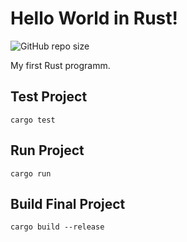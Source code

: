 # Hello World in Rust!

![GitHub repo size](https://img.shields.io/github/repo-size/jostaub/rusty-hello-world)

My first Rust programm.

## Test Project
```
cargo test
```

## Run Project
```
cargo run
```

## Build Final Project
```
cargo build --release
```

